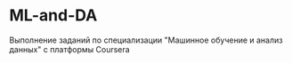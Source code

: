 # ML-and-DA
Выполнение заданий по специализации "Машинное обучение и анализ данных" с платформы Coursera

